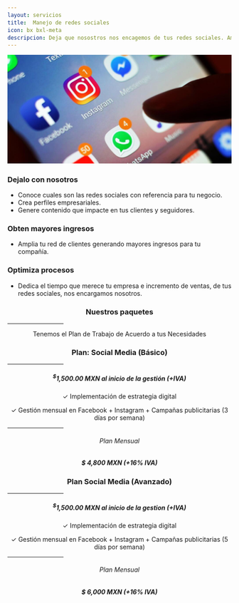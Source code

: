```yaml
---
layout: servicios
title:  Manejo de redes sociales
icon: bx bxl-meta
descripcion: Deja que nosostros nos encagemos de tus redes sociales. Amplia tu red de clientes
---
```


<img src="\assets\img\slide\manejo-redes.jpg" class="img-fluid" alt="Responsive image">

<section id="pricing" class="section-bg">
  <div class="container">
    <div class="row">
      <div class="col-lg-6 pt-4 pt-lg-0 content">
        <h3>Dejalo con nosotros</h3>
        <p class="font-italic">  
        </p>
        <ul>
          <li><i class="icofont-check-circled"></i> Conoce cuales son las redes sociales con referencia para tu negocio.</li>
          <li><i class="icofont-check-circled"></i> Crea perfiles empresariales.</li>
          <li><i class="icofont-check-circled"></i> Genere contenido que impacte en tus clientes y seguidores.</li>
        </ul>
      </div>
      <div class="col-lg-6 pt-4 pt-lg-0 content">
        <h3>Obten mayores ingresos</h3>
        <p class="font-italic">  
        </p>
        <ul>
          <li><i class="icofont-check-circled"></i> Amplia tu red de clientes generando mayores ingresos para tu compañía.</li>
        </ul>
      </div>
      <div class="col-lg-6 pt-4 pt-lg-0 content">
        <h3>Optimiza procesos</h3>
        <p class="font-italic">  
        </p>
        <ul>
          <li><i class="icofont-check-circled"></i> Dedica el tiempo que merece tu empresa e incremento de ventas, de tus redes sociales, nos encargamos nosotros.</li>
        </ul>
      </div>

<div class="container">

  <div class="section-header">
      <h3 style="text-align:center;">Nuestros paquetes</h3>
        <hr width="25%" color="#6699FF" size="4">
      <p style="text-align:center;" class="section-description">Tenemos el Plan de Trabajo de Acuerdo a tus Necesidades </p>
  </div>
</div>
<div class="container">
  <div class="row justify-content-center">
    <div class="col-lg-4">
        <div class="box featured wow fadeInUp">
            <h3 style="text-align:center;">Plan: Social Media (Básico)</h3>
            <hr width="25%" color="#6699FF" size="4">
            <h5 style="text-align:center;"><sup>$</sup>1,500.00 MXN al inicio de la gestión (+IVA)</h5>
            <p style="text-align:center;"><span>&#10003;</span> Implementación de estrategia digital</p>
            <p style="text-align:center;"><span>&#10003;</span> Gestión mensual en Facebook + Instagram + Campañas publicitarias (3 días por semana)</p>
            <hr width="25%" color="#6699FF" size="4">
            <h6 style="text-align:center;">Plan Mensual</h6>
            <h5 style="text-align:center;">$ 4,800 MXN (+16% IVA)</h5>
        </div>
    </div>  
    <div class="col-lg-4">
        <div class="box featured wow fadeInUp">
            <h3 style="text-align:center;">Plan Social Media (Avanzado)</h3>
            <hr width="25%" color="#6699FF" size="4">
            <h5 style="text-align:center;"><sup>$</sup>1,500.00 MXN al inicio de la gestion (+IVA)</h5>
            <p style="text-align:center;"><span>&#10003;</span> Implementación de estrategia digital</p>
            <p style="text-align:center;"><span>&#10003;</span> Gestión mensual en Facebook + Instagram + Campañas publicitarias (5 días por semana)</p>
            <hr width="25%" color="#6699FF" size="4">
            <h6 style="text-align:center;">Plan Mensual</h6>
            <h5 style="text-align:center;">$ 6,000 MXN (+16% IVA)</h5>     
        </div>
    </div>
  </div>      
</div>
<!-- ======= Clients Section ======= -->
<!--section id="clients" class="clients">
    <div class="container">
        <div class="section-title">
            <h3>Clientes</h3>
            <hr width="10%" color="#6699FF" size="4">
            <p></p>
        </div>
        <div class="owl-carousel clients-carousel">
            <img loading="lazy" src="/assets/img/rosaritocentro/logos-350x350/tv-privado.jpg" alt=" TV Privado">
            <img loading="lazy" src="/assets/img/rosaritocentro/logos-350x350/acua.jpg" alt="Acua Baja Bar">
            <img loading="lazy" src="/assets/img/rosaritocentro/logos-350x350/clean-energy.jpg" alt="Clean Energy">
            <img loading="lazy" src="/assets/img/rosaritocentro/logos-350x350/el-taller.jpg" alt="El Taller">
            <img loading="lazy" src="/assets/img/rosaritocentro/logos-350x350/la-querencia.jpg" alt="La Querencia">     
            <img loading="lazy" src="/assets/img/rosaritocentro/logos-350x350/sunset.jpg" alt="Sunset">
        </div>
    </div>
</section--><!-- End Clients Section -->

<!--
**Dejalo con nosotros**
* Conoce cuáles son las redes sociales con referencia para tu negocio. Crea perfiles empresariales,  genera contenido que impacte en tus clientes y seguidores.  

**Obtén mayores ingresos**
* Amplia tu red de clientes generando mayores ingresos para tu compañía.

**Optimizas procesos**
* Dedíca el tiempo que merece tu empresa e incremento de ventas, de tus redes sociales  nos encargamos nosotros. -->